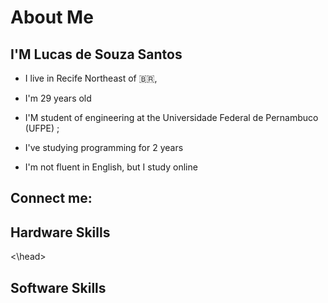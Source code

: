 # About Me

## I'M Lucas de Souza Santos

* I live in Recife  Northeast of :brazil:,

* I'm 29 years old

* I'M student of engineering at the Universidade Federal de Pernambuco (UFPE) ;

* I've studying programming for 2 years

* I'm not fluent in English, but I study online

## Connect me:

## Hardware Skills

<head>

<link rel="stylesheet" href="https://cdn.jsdelivr.net/gh/devicons/devicon@v2.12.0/devicon.min.css">

<link rel="stylesheet" href="https://cdn.jsdelivr.net/gh/devicons/devicon@v2.12.0/devicon.min.css">

<\head>
## Software Skills
